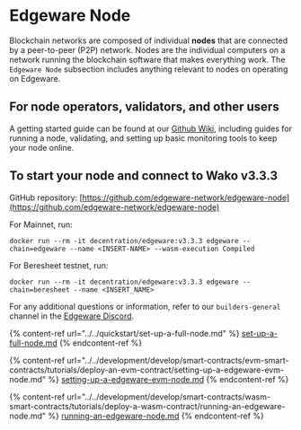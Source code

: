 # Edgeware Node

Blockchain networks are composed of individual **nodes** that are connected by a peer-to-peer (P2P) network. Nodes are the individual computers on a network running the blockchain software that makes everything work. The `Edgeware Node` subsection includes anything relevant to nodes on operating on Edgeware.

## For node operators, validators, and other users

A getting started guide can be found at our [Github Wiki](https://github.com/hicommonwealth/edgeware-node/wiki), including guides for running a node, validating, and setting up basic monitoring tools to keep your node online.

## To start your node and connect to Wako v3.3.3

GitHub repository: [https://github.com/edgeware-network/edgeware-node](https://github.com/edgeware-network/edgeware-node)

For Mainnet, run:

```
docker run --rm -it decentration/edgeware:v3.3.3 edgeware --chain=edgeware --name <INSERT-NAME> --wasm-execution Compiled
```

For Beresheet testnet, run:

```
docker run --rm -it decentration/edgeware:v3.3.3 edgeware --chain=beresheet --name <INSERT_NAME>
```

For any additional questions or information, refer to our `builders-general` channel in the [Edgeware Discord](https://discord.gg/zdFJm4gA5M).

{% content-ref url="../../quickstart/set-up-a-full-node.md" %}
[set-up-a-full-node.md](../../quickstart/set-up-a-full-node.md)
{% endcontent-ref %}

{% content-ref url="../../development/develop/smart-contracts/evm-smart-contracts/tutorials/deploy-an-evm-contract/setting-up-a-edgeware-evm-node.md" %}
[setting-up-a-edgeware-evm-node.md](../../development/develop/smart-contracts/evm-smart-contracts/tutorials/deploy-an-evm-contract/setting-up-a-edgeware-evm-node.md)
{% endcontent-ref %}

{% content-ref url="../../development/develop/smart-contracts/wasm-smart-contracts/tutorials/deploy-a-wasm-contract/running-an-edgeware-node.md" %}
[running-an-edgeware-node.md](../../development/develop/smart-contracts/wasm-smart-contracts/tutorials/deploy-a-wasm-contract/running-an-edgeware-node.md)
{% endcontent-ref %}
